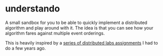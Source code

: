# understando
A small sandbox for you to be able to quickly implement a distributed algorithm and play around with
it. The idea is that you can see how your algorithm fares against multiple event orderings.  

This is heavily inspired by a [series of distributed labs assignments](https://github.com/emichael/dslabs)
I had to do a few years ago.